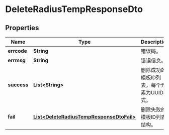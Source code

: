 
# DeleteRadiusTempResponseDto

## Properties
Name | Type | Description | Notes
------------ | ------------- | ------------- | -------------
**errcode** | **String** | 错误码。 |  [optional]
**errmsg** | **String** | 错误信息。 |  [optional]
**success** | **List&lt;String&gt;** | 删除成功的模板ID列表，每个元素为UUID格式。 |  [optional]
**fail** | [**List&lt;DeleteRadiusTempResponseDtoFail&gt;**](DeleteRadiusTempResponseDtoFail.md) | 删除失败的模板ID列表结构。 |  [optional]



